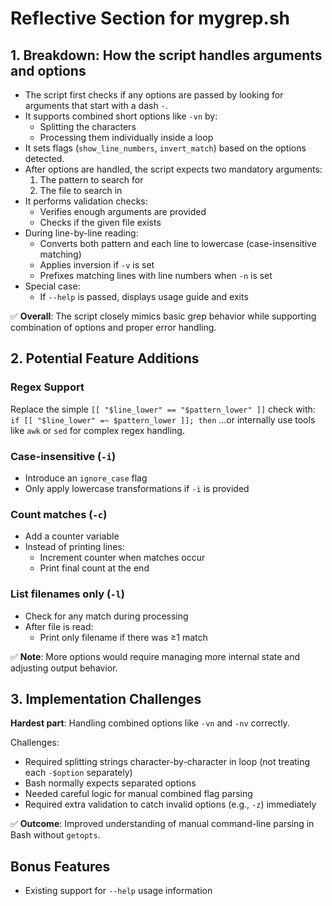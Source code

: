 # Reflective Section for mygrep.sh

## 1. Breakdown: How the script handles arguments and options

- The script first checks if any options are passed by looking for arguments that start with a dash `-`.
- It supports combined short options like `-vn` by:
  - Splitting the characters
  - Processing them individually inside a loop
- It sets flags (`show_line_numbers`, `invert_match`) based on the options detected.
- After options are handled, the script expects two mandatory arguments:
  1. The pattern to search for
  2. The file to search in
- It performs validation checks:
  - Verifies enough arguments are provided
  - Checks if the given file exists
- During line-by-line reading:
  - Converts both pattern and each line to lowercase (case-insensitive matching)
  - Applies inversion if `-v` is set
  - Prefixes matching lines with line numbers when `-n` is set
- Special case:
  - If `--help` is passed, displays usage guide and exits

✅ **Overall**: The script closely mimics basic grep behavior while supporting combination of options and proper error handling.

## 2. Potential Feature Additions

### Regex Support
Replace the simple `[[ "$line_lower" == "$pattern_lower" ]]` check with:
`
if [[ "$line_lower" =~ $pattern_lower ]]; then
`
...or internally use tools like `awk` or `sed` for complex regex handling.

### Case-insensitive (`-i`)
- Introduce an `ignore_case` flag
- Only apply lowercase transformations if `-i` is provided

### Count matches (`-c`)
- Add a counter variable
- Instead of printing lines:
  - Increment counter when matches occur
  - Print final count at the end

### List filenames only (`-l`)
- Check for any match during processing
- After file is read:
  - Print only filename if there was ≥1 match

✅ **Note**: More options would require managing more internal state and adjusting output behavior.

## 3. Implementation Challenges

**Hardest part**: Handling combined options like `-vn` and `-nv` correctly.

Challenges:
- Required splitting strings character-by-character in loop (not treating each `-$option` separately)
- Bash normally expects separated options
- Needed careful logic for manual combined flag parsing
- Required extra validation to catch invalid options (e.g., `-z`) immediately

✅ **Outcome**: Improved understanding of manual command-line parsing in Bash without `getopts`.

## Bonus Features
- Existing support for `--help` usage information
